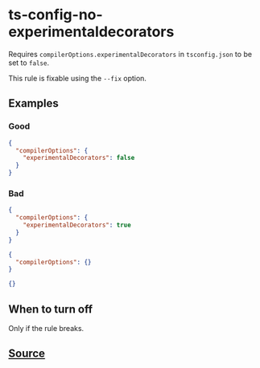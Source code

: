 # ts-config-no-experimentaldecorators

Requires `compilerOptions.experimentalDecorators` in `tsconfig.json` to be set to `false`.

This rule is fixable using the `--fix` option.

## Examples

### Good

```json
{
  "compilerOptions": {
    "experimentalDecorators": false
  }
}
```

### Bad

```json
{
  "compilerOptions": {
    "experimentalDecorators": true
  }
}
```

```json
{
  "compilerOptions": {}
}
```

```json
{}
```

## When to turn off

Only if the rule breaks.

## [Source](https://azure.github.io/azure-sdk/typescript_design.html#ts-config-no-experimentaldecorators)
